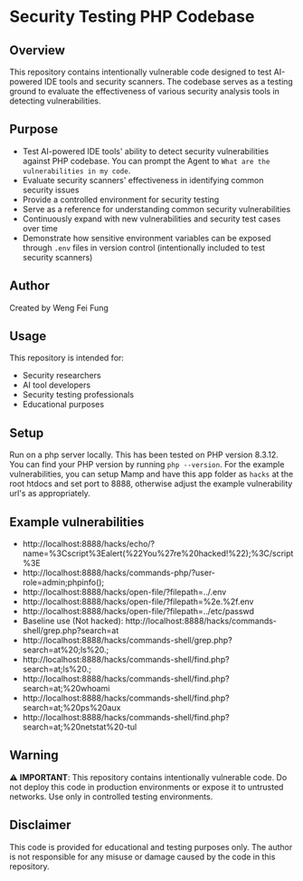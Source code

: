 # Security Testing PHP Codebase

## Overview
This repository contains intentionally vulnerable code designed to test AI-powered IDE tools and security scanners. The codebase serves as a testing ground to evaluate the effectiveness of various security analysis tools in detecting vulnerabilities.

## Purpose
- Test AI-powered IDE tools' ability to detect security vulnerabilities against PHP codebase. You can prompt the Agent to `What are the vulnerabilities in my code`.
- Evaluate security scanners' effectiveness in identifying common security issues
- Provide a controlled environment for security testing
- Serve as a reference for understanding common security vulnerabilities
- Continuously expand with new vulnerabilities and security test cases over time
- Demonstrate how sensitive environment variables can be exposed through `.env` files in version control (intentionally included to test security scanners)

## Author
Created by Weng Fei Fung

## Usage
This repository is intended for:
- Security researchers
- AI tool developers
- Security testing professionals
- Educational purposes


## Setup

Run on a php server locally. This has been tested on PHP version 8.3.12. You can find your PHP version by running `php --version`. For the example vulnerabilities, you can setup Mamp and have this app folder as `hacks` at the root htdocs and set port to 8888, otherwise adjust the example vulnerability url's as appropriately.

## Example vulnerabilities
- http://localhost:8888/hacks/echo/?name=%3Cscript%3Ealert(%22You%27re%20hacked!%22);%3C/script%3E
- http://localhost:8888/hacks/commands-php/?user-role=admin;phpinfo();
- http://localhost:8888/hacks/open-file/?filepath=../.env
- http://localhost:8888/hacks/open-file/?filepath=%2e.%2f.env
- http://localhost:8888/hacks/open-file/?filepath=../etc/passwd
- Baseline use (Not hacked): http://localhost:8888/hacks/commands-shell/grep.php?search=at
- http://localhost:8888/hacks/commands-shell/grep.php?search=at%20;ls%20.;
- http://localhost:8888/hacks/commands-shell/find.php?search=at;ls%20.;
- http://localhost:8888/hacks/commands-shell/find.php?search=at;%20whoami
- http://localhost:8888/hacks/commands-shell/find.php?search=at;%20ps%20aux
- http://localhost:8888/hacks/commands-shell/find.php?search=at;%20netstat%20-tul

## Warning
⚠️ **IMPORTANT**: This repository contains intentionally vulnerable code. Do not deploy this code in production environments or expose it to untrusted networks. Use only in controlled testing environments.

## Disclaimer
This code is provided for educational and testing purposes only. The author is not responsible for any misuse or damage caused by the code in this repository.
